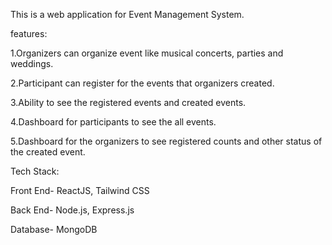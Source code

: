 This is a web application for Event Management System.

<p>features:</p>
<p>1.Organizers can organize event like musical concerts, parties and weddings.</p>
<p>2.Participant can register for the events that organizers created.</p>
<p>3.Ability to see the registered events and created events.</p>
<p>4.Dashboard for participants to see the all events.</p>
<p>5.Dashboard for the organizers to see registered counts and other status of the created event.</p>



<p>Tech Stack:</p>
<p>Front End- ReactJS, Tailwind CSS</p>
<p>Back End- Node.js, Express.js</p>
<p>Database- MongoDB</p>

